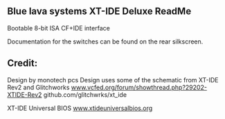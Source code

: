Blue lava systems XT-IDE Deluxe ReadMe
----

Bootable 8-bit ISA CF+IDE interface

Documentation for the switches can be found on the rear silkscreen.


Credit:
----
Design by monotech pcs
Design uses some of the schematic from XT-IDE Rev2 and Glitchworks
www.vcfed.org/forum/showthread.php?29202-XTIDE-Rev2
github.com/glitchwrks/xt_ide

XT-IDE Universal BIOS
www.xtideuniversalbios.org
